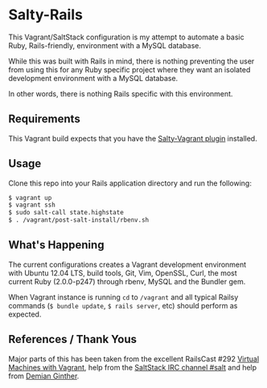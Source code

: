 # Salty-Rails

This Vagrant/SaltStack configuration is my attempt to automate a basic Ruby,
Rails-friendly, environment with a MySQL database. 

While this was built with Rails in mind, there is nothing preventing the user
from using this for any Ruby specific project where they want an isolated
development environment with a MySQL database. 

In other words, there is nothing Rails specific with this environment.

## Requirements

This Vagrant build expects that you have the
[Salty-Vagrant plugin](https://github.com/saltstack/salty-vagrant) installed.

## Usage

Clone this repo into your Rails application directory and run the following:

```bash
$ vagrant up
$ vagrant ssh
$ sudo salt-call state.highstate
$ . /vagrant/post-salt-install/rbenv.sh
```

## What's Happening

The current configurations creates a Vagrant development environment with Ubuntu
12.04 LTS, build tools, Git, Vim, OpenSSL, Curl, the most current Ruby
(2.0.0-p247) through rbenv, MySQL and the Bundler gem.

When Vagrant instance is running `cd` to `/vagrant` and all typical Railsy commands
(`$ bundle update`, `$ rails server`, etc) should perform as expected.

## References / Thank Yous

Major parts of this has been taken from the excellent RailsCast #292 [Virtual
Machines with Vagrant](http://railscasts.com/episodes/292-virtual-machines-with-vagrant), help
from the [SaltStack IRC channel #salt](http://docs.saltstack.com/topics/community.html#irc) and help from
[Demian Ginther](https://github.com/dginther).
